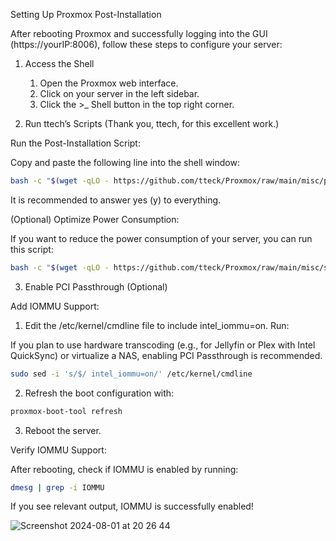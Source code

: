 Setting Up Proxmox Post-Installation

After rebooting Proxmox and successfully logging into the GUI (https://yourIP:8006), follow these steps to configure your server:

1. Access the Shell

	1.	Open the Proxmox web interface.
	2.	Click on your server in the left sidebar.
	3.	Click the >_ Shell button in the top right corner.

2. Run ttech’s Scripts (Thank you, ttech, for this excellent work.)

Run the Post-Installation Script:

Copy and paste the following line into the shell window:

```sh
bash -c "$(wget -qLO - https://github.com/tteck/Proxmox/raw/main/misc/post-pve-install.sh)"
```
It is recommended to answer yes (y) to everything.

(Optional) Optimize Power Consumption:

If you want to reduce the power consumption of your server, you can run this script:


```sh
bash -c "$(wget -qLO - https://github.com/tteck/Proxmox/raw/main/misc/scaling-governor.sh)"
```

3. Enable PCI Passthrough (Optional)

Add IOMMU Support:


1.	Edit the /etc/kernel/cmdline file to include intel_iommu=on. Run:


If you plan to use hardware transcoding (e.g., for Jellyfin or Plex with Intel QuickSync) or virtualize a NAS, enabling PCI Passthrough is recommended.


```sh
sudo sed -i 's/$/ intel_iommu=on/' /etc/kernel/cmdline
```


2.	Refresh the boot configuration with:

```sh
proxmox-boot-tool refresh
```

3.	Reboot the server.


Verify IOMMU Support:

After rebooting, check if IOMMU is enabled by running:

```sh
dmesg | grep -i IOMMU
```

If you see relevant output, IOMMU is successfully enabled!


![Screenshot 2024-08-01 at 20 26 44](https://github.com/user-attachments/assets/48251fad-2c9c-4afe-8960-50f605e72776)


